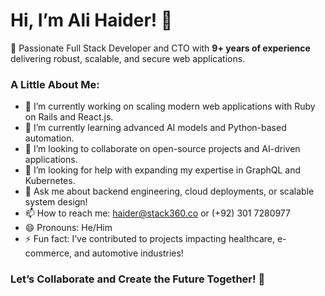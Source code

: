 # Hi, I’m Ali Haider! 👋  

🚀 Passionate Full Stack Developer and CTO with **9+ years of experience** delivering robust, scalable, and secure web applications.  

<!--
**dev-alihaider/dev-alihaider** is a ✨ _special_ ✨ repository because its `README.md` (this file) appears on your GitHub profile.
-->

### A Little About Me:
- 🔭 I’m currently working on scaling modern web applications with Ruby on Rails and React.js.  
- 🌱 I’m currently learning advanced AI models and Python-based automation.  
- 👯 I’m looking to collaborate on open-source projects and AI-driven applications.  
- 🤔 I’m looking for help with expanding my expertise in GraphQL and Kubernetes.  
- 💬 Ask me about backend engineering, cloud deployments, or scalable system design!  
- 📫 How to reach me: [haider@stack360.co](mailto:haider@stack360.co) or (+92) 301 7280977  
- 😄 Pronouns: He/Him  
- ⚡ Fun fact: I’ve contributed to projects impacting healthcare, e-commerce, and automotive industries!  

### Let’s Collaborate and Create the Future Together! 🚀  
